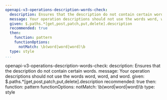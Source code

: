 ```yaml
---
openapi-v3-operations-description-words-check:
  description: Ensures that the description do not contain certain words.
  message: Your operation descriptions should not use the words word, word, and word.
  given: $.paths.*[get,post,patch,put,delete].description
  recommended: true
  then:
    function: pattern
    functionOptions:
      notMatch: \b(word|word|word)\b
  type: style
...
```

openapi-v3-operations-description-words-check:
  description: Ensures that the description do not contain certain words.
  message: Your operation descriptions should not use the words word, word, and word.
  given: $.paths.*[get,post,patch,put,delete].description
  recommended: true
  then:
    function: pattern
    functionOptions:
      notMatch: \b(word|word|word)\b
  type: style
